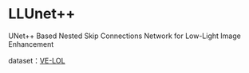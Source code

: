 # LLUnet++
UNet++ Based Nested Skip Connections Network for Low-Light Image Enhancement

dataset：[VE-LOL](https://flyywh.github.io/IJCV2021LowLight_VELOL/)

